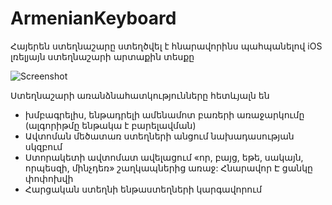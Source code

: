 # ArmenianKeyboard 
Հայերեն ստեղնաշարը ստեղծվել է հնարավորինս պահպանելով iOS լռելյայն ստեղնաշարի արտաքին տեսքը

![Screenshot](https://raw.githubusercontent.com/deimusmeister/ArmenianKeyboard/master/keyboard_demo.gif)

Ստեղնաշարի առանձնահատկությունները հետևյալն են

 - խմբագրելիս, ենթադրելի ամենամոտ բառերի առաջարկումը (ալգորիթմը ենթակա է բարելավման)
 - Ավտոման մեծատառ ստեղների անցում նախադասության սկզբում
 - Ստորակետի ավտոմատ ավելացում «որ, բայց, եթե, սակայն, որպեսզի, մինչդեռ» շաղկապներից առաջ: Հնարավոր Է ցանկը փոփոխվի
 - Հարցական ստեղնի ենթաստեղների կարգավորում


